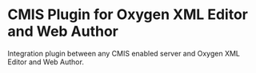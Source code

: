 # CMIS Plugin for Oxygen XML Editor and Web Author

Integration plugin between any CMIS enabled server and Oxygen XML Editor and Web Author.

